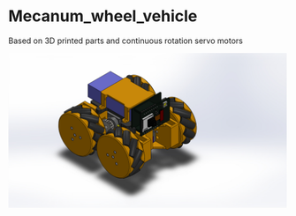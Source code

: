 # Mecanum_wheel_vehicle
Based on 3D printed parts and continuous rotation servo motors

<p align="center">
<img src="./mechanism/MK_Version1.JPG">
</p> 
